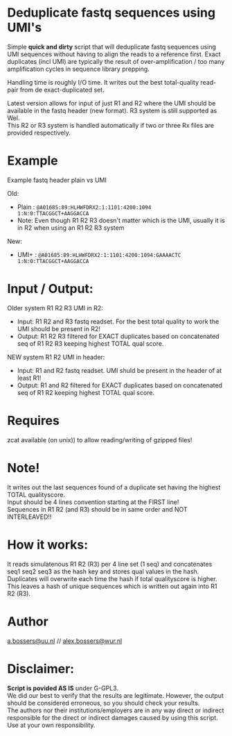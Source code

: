 # Deduplicate fastq sequences using UMI's
Simple **quick and dirty** script that will deduplicate fastq sequences using UMI sequences without having to align the reads to a reference first. Exact 
duplicates (incl UMI) are typically the result of over-amplification / too many amplification cycles in sequence library prepping.  

Handling time is roughly I/O time. It writes out the best total-quality read-pair from de exact-duplicated set.

Latest version allows for input of just R1 and R2 where the UMI should be available in the fastq header (new format). R3 system is still supported as Wel.  
This R2 or R3 system is handled automatically if two or three Rx files are provided respectively.  

# Example
Example fastq header plain vs UMI

Old:
- Plain : `@A01685:89:HLHWFDRX2:1:1101:4200:1094 1:N:0:TTACGGCT+AAGGACCA`     
- Note: Even though R1 R2 R3 doesn't matter which is the UMI, usually it is in R2 when using an R1 R2 R3 system
  
New:
- UMI+  : `@A01685:89:HLHWFDRX2:1:1101:4200:1094:GAAAACTC 1:N:0:TTACGGCT+AAGGACCA`

# Input / Output:

Older system R1 R2 R3 UMI in R2:
- Input: R1 R2 and R3 fastq readset. For the best total quality to work the UMI should be present in R2!
- Output: R1 R2 R3 filtered for EXACT duplicates based on concatenated seq of R1 R2 R3 keeping highest TOTAL qual score.

NEW system R1 R2 UMI in header:
- Input: R1 and R2 fastq readset. UMI shuld be present in the header of at least R1!
- Output: R1 and R2 filtered for EXACT duplicates based on concatenated seq of R1 R2 keeping highest TOTAL qual score.

# Requires 
zcat available (on unix)) to allow reading/writing of gzipped files!

# Note! 
It writes out the last sequences found of a duplicate set having the highest TOTAL qualityscore.  
Input should be 4 lines convention starting at the FIRST line!  
Sequences in R1 R2 (and R3) should be in same order and NOT INTERLEAVED!!  

# How it works: 
It reads simulatenous R1 R2 (R3) per 4 line set (1 seq) and concatenates seq1 seq2 seq3 as the hash key and stores qual values in the hash. Duplicates will overwrite each time the hash if total qualityscore is higher.    This leaves a hash of unique sequences which is written out again into R1 R2 (R3).

# Author

a.bossers@uu.nl // alex.bossers@wur.nl

# Disclaimer:  
**Script is povided AS IS** under G-GPL3.  
We did our best to verify that the results are legitimate. However, the output should be considered erroneous, so you should check your results.  
The authors nor their institutions/employers are in any way direct or indirect responsible for the direct or indirect damages caused by using this script.  
Use at your own responsibility.

